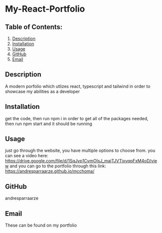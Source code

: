 # My-React-Portfolio

  ## Table of Contents:
  1. [Description](#description) 
  2. [Installation](#Installation)
  3. [Usage](#Usage)  
  4. [GitHub](#GitHub)
  5. [Email](#Email)

## Description
A modern porfolio which utlizes react, typescript and tailwind in order to showcase my abilities as a developer 

## Installation
get the code, then run npm i in order to get all of the packages needed, then run npm start and it should be running

## Usage
just go through the website, you have multiple options to choose from.
you can see a video here: https://drive.google.com/file/d/1SqJvp1CvmOIsJ_majTJVTixvqpFxM4oD/view
and you can go to the portfolio through this link: https://andresparraarze.github.io/mcchoma/

## GitHub
andresparraarze

## Email
These can be found on my portfolio